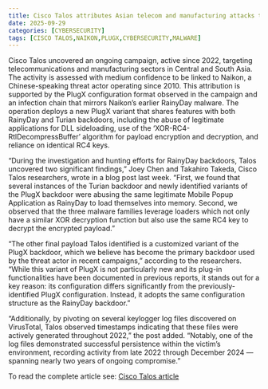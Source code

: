 ```yaml
---
title: Cisco Talos attributes Asian telecom and manufacturing attacks to Naikon PlugX campaign
date: 2025-09-29
categories: [CYBERSECURITY]
tags: [CISCO TALOS,NAIKON,PLUGX,CYBERSECURITY,MALWARE]
---
```


Cisco Talos uncovered an ongoing campaign, active since 2022, targeting telecommunications and manufacturing sectors in Central and South Asia. The activity is assessed with medium confidence to be linked to Naikon, a Chinese-speaking threat actor operating since 2010. This attribution is supported by the PlugX configuration format observed in the campaign and an infection chain that mirrors Naikon’s earlier RainyDay malware. The operation deploys a new PlugX variant that shares features with both RainyDay and Turian backdoors, including the abuse of legitimate applications for DLL sideloading, use of the ‘XOR-RC4-RtlDecompressBuffer’ algorithm for payload encryption and decryption, and reliance on identical RC4 keys.

“During the investigation and hunting efforts for RainyDay backdoors, Talos uncovered two significant findings,” Joey Chen and Takahiro Takeda, Cisco Talos researchers, wrote in a blog post last week. “First, we found that several instances of the Turian backdoor and newly identified variants of the PlugX backdoor were abusing the same legitimate Mobile Popup Application as RainyDay to load themselves into memory. Second, we observed that the three malware families leverage loaders which not only have a similar XOR decryption function but also use the same RC4 key to decrypt the encrypted payload.”

“The other final payload Talos identified is a customized variant of the PlugX backdoor, which we believe has become the primary backdoor used by the threat actor in recent campaigns,” according to the researchers. “While this variant of PlugX is not particularly new and its plug-in functionalities have been documented in previous reports, it stands out for a key reason: its configuration differs significantly from the previously-identified PlugX configuration. Instead, it adopts the same configuration structure as the RainyDay backdoor.”

“Additionally, by pivoting on several keylogger log files discovered on VirusTotal, Talos observed timestamps indicating that these files were actively generated throughout 2022,” the post added. “Notably, one of the log files demonstrated successful persistence within the victim’s environment, recording activity from late 2022 through December 2024 — spanning nearly two years of ongoing compromise.”

To read the complete article see: [Cisco Talos article](https://industrialcyber.co/ransomware/cisco-talos-attributes-asian-telecom-and-manufacturing-attacks-to-naikon-plugX-campaign/)  
